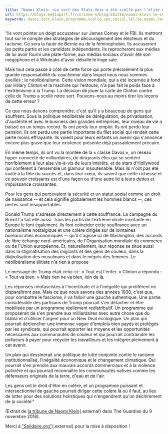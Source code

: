 ```yaml
---
title: "Naomi Klein: «Le sort des États-Unis a été scellé par l’élite de Davos»"
url: https://blogs.mediapart.fr/corinne-n/blog/261216/naomi-klein-le-sort-des-etats-unis-ete-scelle-par-l-elite-de-davos?utm_source=twitter&utm_medium=social&utm_campaign=Sharing&xtor=CS3-67
keywords: davos,sort,klein,programme,scellé,sen,social,lélite,naomi,temps,colère,racisme,étatsunis,trump,souffrance,clinton,perdu
---
```

\"lls vont pointer un doigt accusateur sur James Comey et le FBI. Ils mettront tout sur le compte des stratégies de découragement des électeurs et du racisme. Ce sera la faute de Bernie ou de la féminophobie. Ils accuseront les petits partis et les candidats indépendants. Ils reprocheront aux médias de lui avoir fourni une plate-forme, aux médias sociaux d\'avoir été son mégaphone et à Wikileaks d\'avoir déballé le linge sale.

Mais tout cela passe à côté de cette force qui porte précisément la plus grande responsabilité du cauchemar dans lequel nous nous sommes éveillés : le néolibéralisme. Cette vision mondiale, qui a été incarnée à fond par Hillary Clinton et la machine qui l\'entoure, n\'a pas fait le poids face à l\'extrémisme à la Trump. La décision de jouer la carte de Clinton contre celle de Trump a scellé notre sort. Pouvons-nous au moins tirer les leçons de cette erreur ?

Ce que nous devons comprendre, c\'est qu\'il y a beaucoup de gens qui souffrent. Sous la politique néolibérale de dérégulation, de privatisation, d'austérité et avec le business des grandes entreprises, leur niveau de vie a baissé en un temps record. Ils ont perdu leur emploi. Ils ont perdu leur pension. Ils ont perdu une partie importante du filet social qui rendait cette perte moins effrayante. Ils voient pour leurs enfants un avenir qui s\'annonce encore plus grave que leur existence présente déjà passablement précaire.

En même temps, ils ont vu la montée de la « classe Davos », un réseau hyper-connecté de milliardaires, de dirigeants élus qui se sentent horriblement à leur aise vis-à-vis de leurs intérêts, et de stars d'Hollywood qui confèrent à l'ensemble un glamour insoutenable. Mais ils n\'ont pas été invité à la fête du succès et, dans leur cœur, ils savent que cette richesse et ce pouvoir croissants est d\'une façon ou d\'une autre lié à leurs dettes et impuissance croissantes.

Pour les gens qui percevaient la sécurité et un statut social comme un droit de naissance -- et cela signifie globalement les hommes blancs --, ces pertes sont insupportables.

Donald Trump s\'adresse directement à cette souffrance. La campagne du Brexit l\'a fait elle aussi. Tous les partis de l\'extrême droite montante en Europe le font également. Ils font coïncider cette souffrance avec un nationalisme nostalgique et une colère dirigée sur de lointaines bureaucraties économiques -- qu\'il s\'agisse ici de Washington, des accords de libre échange nord-américains, de l\'Organisation mondiale du commerce ou de l'Union européenne. Et, naturellement, leur réponse se situe aussi dans la stigmatisation des migrants et des gens de couleur, dans la diabolisation des musulmans et dans le mépris des femmes. Le néolibéralisme élitiste n\'a rien à propose

Le message de Trump était celui-ci : « Tout est l\'enfer. » Clinton a répondu : « Tout va bien. » Mais rien ne va bien, loin de là.

Les réponses néofascistes à l\'incertitude et à l\'inégalité qui prolifèrent ne disparaîtront pas. Mais ce que nous savons des années 1930, c\'est que, pour combattre le fascisme, il va falloir une gauche authentique. Une partie considérable des partisans de Trump pourrait s'en détacher et être mobilisée par un programme réellement redistributif. Un programme qui proposerait de s\'en prendre aux milliardaires avec autre chose que du blabla et d\'utiliser l\'argent pour un New Deal écologique. Un plan qui pourrait déclencher une immense vague d\'emplois bien payés et protégés par les syndicats, qui pourrait apporter les moyens et les opportunités nécessaires aux communautés de couleur et qui pourrait contraindre les pollueurs à payer pour recycler les travailleurs et les intégrer pleinement à cet avenir.

Un plan qui dessinerait une politique de lutte conjointe contre le racisme institutionnalisé, l\'inégalité économique et le changement climatique. Qui pourrait s\'en prendre aux mauvais accords commerciaux et à la violence policière et qui pourrait reconnaître les communautés natives comme les défenseurs originels de la terre, d\'eau et de l\'air.

Les gens ont le droit d\'être en colère, et un programme puissant et intersectionnel de gauche pourrait diriger cette colère là où il faut, au lieu de lutter pour des solutions holistiques qui n\'engendrent qu\'un déchirement de la société.\"

(Extrait de [la tribune de Naomi Klein](https://www.theguardian.com/commentisfree/2016/nov/09/rise-of-the-davos-class-sealed-americas-fate){.external} dans The Guardian du 9 novembre 2016).

Merci à [\"Solidaire.org\"](http://solidaire.org/articles/naomi-klein-le-sort-des-etats-unis-ete-scelle-par-l-elite-de-davos#.WCSwcj--N9Q.facebook){.external} pour la mise à disposition !

 

 

